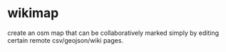 # wikimap
create an osm map that can be collaboratively marked simply by editing certain remote csv/geojson/wiki pages.
